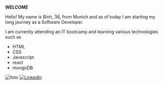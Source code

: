 ***WELCOME***


Hello!
My name is Binh, 36, from Munich and as of today I am starting my long journey as a Software Developer. 

I am currently attending an IT bootcamp and learning various technologies such as
- HTML
- CSS
- Javascript
- react
- mongoDB


![foto](https://images.unsplash.com/photo-1621361365424-06f0e1eb5c49?ixlib=rb-4.0.3&ixid=MnwxMjA3fDB8MHxwaG90by1wYWdlfHx8fGVufDB8fHx8&auto=format&fit=crop&w=2864&q=80)
[![Linkedln](https://img.shields.io/badge/LinkedIn-0077B5?style=flat-square&logo=linkedin&logoColor=white)](https://www.linkedin.com/in/binh-nguyen-404084165/)


